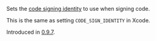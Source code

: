Sets the
<a href='https://developer.apple.com/library/archive/documentation/Security/Conceptual/CodeSigningGuide/Procedures/Procedures.html#//apple_ref/doc/uid/TP40005929-CH4-SW1'>code
signing identity</a> to use when signing code.

This is the same as setting `CODE_SIGN_IDENTITY` in Xcode.

Introduced in
[0.9.7](https://github.com/microsoft/react-native-test-app/releases/tag/0.9.7).
